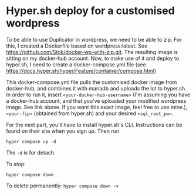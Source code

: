 # Hyper.sh deploy for a customised wordpress

To be able to use Duplicator in wordpress, we need to be able to zip. For this, I created a Dockerfile based on wordpress:latest. See https://github.com/Stok/docker-wp-with-zip.git. The resulting image is sitting on my docker-hub account.
Now, to make use of it and deploy to hyper.sh, I need to create a docker-compose.yml file (see https://docs.hyper.sh/hyper/Feature/container/compose.html)

This docker-compose.yml file pulls the customised docker image from docker-hub, and combines it with mariadb and uploads the lot to hyper.sh. In order to run it, insert `<your-docker-hub-username>` (I'm assuming you have a docker-hub account, and that you've uploaded your modified wordpress image. See link above. If you want this exact image, feel free to use mine.), `<your-fip>` (obtained from hyper.sh) and your desired `<sql_root_pw>`. 

For the next part, you'll have to install hyper.sh's CLI. Instructions can be found on their site when you sign up. Then run
```
hyper compose up -d
```
The `-d` is for detach.

To stop:
```
hyper compose down
```

To delete permanently:
```hyper compose down -v ```